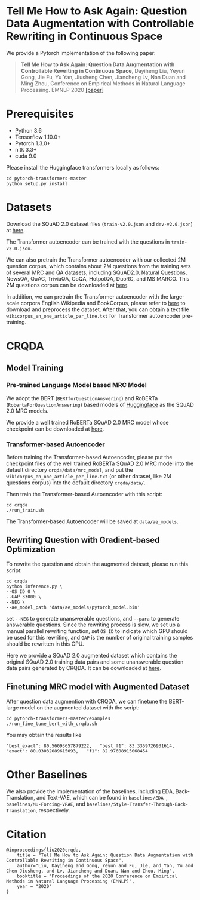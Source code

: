 # Tell Me How to Ask Again: Question Data Augmentation with Controllable Rewriting in Continuous Space
We provide a Pytorch implementation of the following paper:
> **Tell Me How to Ask Again: Question Data Augmentation with Controllable Rewriting in Continuous Space**, Dayiheng Liu, Yeyun Gong, Jie Fu, Yu Yan, Jiusheng Chen, Jiancheng Lv, Nan Duan and Ming Zhou, Conference on Empirical Methods in Natural Language Processing. EMNLP 2020 [[paper]](https://www.aclweb.org/anthology/2020.emnlp-main.467.pdf)


# Prerequisites
- Python 3.6
- Tensorflow 1.10.0+
- Pytorch 1.3.0+
- nltk 3.3+
- cuda 9.0

Please install the Huggingface transformers locally as follows:
```
cd pytorch-transformers-master
python setup.py install
```

# Datasets
Download the SQuAD 2.0 dataset files (`train-v2.0.json` and `dev-v2.0.json`) at [here](https://rajpurkar.github.io/SQuAD-explorer/).

The Transformer autoencoder can be trained with the questions in `train-v2.0.json`. 

We can also pretrain the Transformer autoencoder with our collected 2M question corpus, which contains about 2M questions from the training sets of several MRC and QA datasets, including SQuAD2.0, Natural Questions, NewsQA, QuAC, TriviaQA, CoQA, HotpotQA, DuoRC, and MS MARCO. This 2M questions corpus can be downloaded at [here](https://drive.google.com/file/d/1SkjAqTlM3KWZbX66fTAs6rCze0TyOJxu/view?usp=sharing). 

In addition, we can pretrain the Transformer autoencoder with the large-scale corpora English Wikipedia and BookCorpus, please refer to [here](https://github.com/NVIDIA/DeepLearningExamples/tree/master/TensorFlow/LanguageModeling/BERT#quick-start-guide) to download and preprocess the dataset. After that, you can obtain a text file `wikicorpus_en_one_article_per_line.txt` for Transformer autoencoder pre-training.

# CRQDA

## Model Training

### Pre-trained Language Model based MRC Model

We adopt the BERT (`BERTforQuestionAnswering`) and RoBERTa (`RobertaForQuestionAnswering`) based models of [Huggingface](https://github.com/huggingface/transformers/tree/master/examples/question-answering) as the SQuAD 2.0 MRC models.

We provide a well trained RoBERTa SQuAD 2.0 MRC model whose checkpoint can be downloaded at [here](https://drive.google.com/file/d/1B4I7tGp2pnUs0kQhg4Pn1FgBnr3fbNB1/view?usp=sharing).

###  Transformer-based Autoencoder

Before training the Transformer-based Autoencoder, please put the checkpoint files of the well trained RoBERTa SQuAD 2.0 MRC model into the default directory `crqda/data/mrc_model`, and put the `wikicorpus_en_one_article_per_line.txt` (or other dataset, like 2M questions corpus) into the default directory `crqda/data/`.

Then train the Transformer-based Autoencoder with this script:
```
cd crqda
./run_train.sh
```
The Transformer-based Autoencoder will be saved at `data/ae_models`.

## Rewriting Question with Gradient-based Optimization

To rewrite the question and obtain the augmented dataset, please run this script:
```
cd crqda
python inference.py \
--OS_ID 0 \
--GAP 33000 \
--NEG \
--ae_model_path 'data/ae_models/pytorch_model.bin'
```
set `--NEG` to generate unanswerable questions, and `--para` to generate answerable questions. Since the rewriting process is slow, we set up a manual parallel rewriting function, set `OS_ID` to indicate which GPU should be used for this rewriting, and `GAP` is the number of original training samples should be rewritten in this GPU.

Here we provide a SQuAD 2.0 augmented dataset which contains the original SQuAD 2.0 training data pairs and some unanswerable question data pairs generated by CRQDA. It can be downloaded at [here](https://drive.google.com/file/d/1nZGjQfxP1pSUu3siiJxdQsm1y-xHNIjB/view?usp=sharing).

## Finetuning MRC model with Augmented Dataset

After question data augmention with CRQDA, we can finetune the BERT-large model on the augmented dataset with the script:
```
cd pytorch-transformers-master/examples
./run_fine_tune_bert_with_crqda.sh
```
You may obtain the results like
```
"best_exact": 80.56093657879222,   "best_f1": 83.3359726931614,   "exact": 80.03032089615093,   "f1": 82.97608915068454
```


# Other Baselines

We also provide the implementation of the baselines, including EDA, Back-Translation, and Text-VAE, which can be found in `baselines/EDA
`, `baselines/Mu-Forcing-VRAE`, and `baselines/Style-Transfer-Through-Back-Translation`, respectively.


# Citation
```
@inproceedings{liu2020crqda,
    title = "Tell Me How to Ask Again: Question Data Augmentation with Controllable Rewriting in Continuous Space",
    author="Liu, Dayiheng and Gong, Yeyun and Fu, Jie, and Yan, Yu and Chen Jiusheng, and Lv, Jiancheng and Duan, Nan and Zhou, Ming",
    booktitle = "Proceedings of the 2020 Conference on Empirical Methods in Natural Language Processing (EMNLP)",
    year = "2020"
}
```

